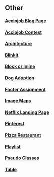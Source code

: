 ## Other

#### [Acciojob Blog Page](https://meetgovindbajaj.github.io/Acciojob/Other/Acciojob%20Blog%20Page/)

#### [Acciojob Contest](https://meetgovindbajaj.github.io/Acciojob/Other/acciojob-contest/)

#### [Architecture](https://meetgovindbajaj.github.io/Acciojob/Other/Architecture/)

#### [BlinkIt](https://meetgovindbajaj.github.io/Acciojob/Other/blinkit/)

#### [Block or Inline](https://meetgovindbajaj.github.io/Acciojob/Other/Block%20or%20Inline/)

#### [Dog Adoption](https://meetgovindbajaj.github.io/Acciojob/Other/Dog%20Adoption/)

#### [Footer Assignment](https://meetgovindbajaj.github.io/Acciojob/Other/Footer%20Assignment/)

#### [Image Maps](https://meetgovindbajaj.github.io/Acciojob/Other/Image-maps/)

#### [Netflix Landing Page](https://meetgovindbajaj.github.io/Acciojob/Other/Netflix%20Landing%20Page)

#### [Pinterest](https://meetgovindbajaj.github.io/Acciojob/Other/pinterest/)

#### [Pizza Restaurant](https://meetgovindbajaj.github.io/Acciojob/Other/pizza-restaurant/)

#### [Playlist](https://meetgovindbajaj.github.io/Acciojob/Other/Playlist/)

#### [Pseudo Classes](https://meetgovindbajaj.github.io/Acciojob/Other/pseudo-classes/)

#### [Table](https://meetgovindbajaj.github.io/Acciojob/Other/table/)
